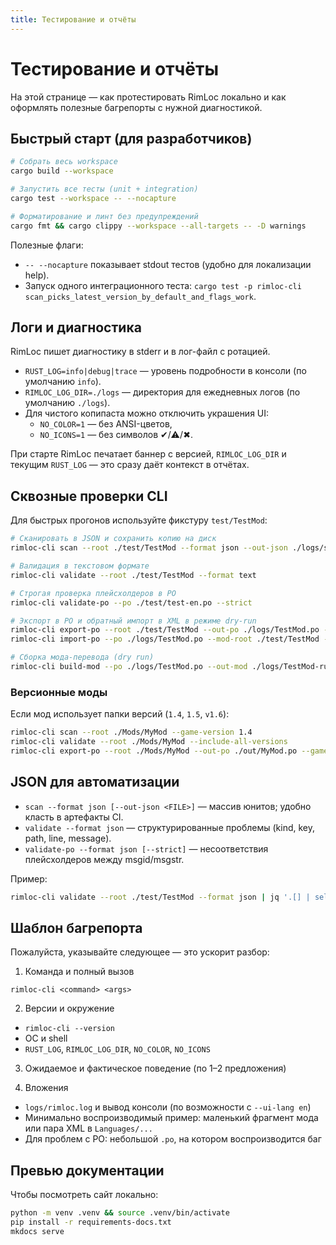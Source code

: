 ```yaml
---
title: Тестирование и отчёты
---
```


# Тестирование и отчёты

На этой странице — как протестировать RimLoc локально и как оформлять полезные багрепорты с нужной диагностикой.

## Быстрый старт (для разработчиков)

```bash
# Собрать весь workspace
cargo build --workspace

# Запустить все тесты (unit + integration)
cargo test --workspace -- --nocapture

# Форматирование и линт без предупреждений
cargo fmt && cargo clippy --workspace --all-targets -- -D warnings
```

Полезные флаги:

- `-- --nocapture` показывает stdout тестов (удобно для локализации help).
- Запуск одного интеграционного теста: `cargo test -p rimloc-cli scan_picks_latest_version_by_default_and_flags_work`.

## Логи и диагностика

RimLoc пишет диагностику в stderr и в лог-файл с ротацией.

- `RUST_LOG=info|debug|trace` — уровень подробности в консоли (по умолчанию `info`).
- `RIMLOC_LOG_DIR=./logs` — директория для ежедневных логов (по умолчанию `./logs`).
- Для чистого копипаста можно отключить украшения UI:
  - `NO_COLOR=1` — без ANSI-цветов,
  - `NO_ICONS=1` — без символов ✔/⚠/✖.

При старте RimLoc печатает баннер с версией, `RIMLOC_LOG_DIR` и текущим `RUST_LOG` — это сразу даёт контекст в отчётах.

## Сквозные проверки CLI

Для быстрых прогонов используйте фикстуру `test/TestMod`:

```bash
# Сканировать в JSON и сохранить копию на диск
rimloc-cli scan --root ./test/TestMod --format json --out-json ./logs/scan.json

# Валидация в текстовом формате
rimloc-cli validate --root ./test/TestMod --format text

# Строгая проверка плейсхолдеров в PO
rimloc-cli validate-po --po ./test/test-en.po --strict

# Экспорт в PO и обратный импорт в XML в режиме dry-run
rimloc-cli export-po --root ./test/TestMod --out-po ./logs/TestMod.po --lang ru
rimloc-cli import-po --po ./logs/TestMod.po --mod-root ./test/TestMod --dry-run

# Сборка мода-перевода (dry run)
rimloc-cli build-mod --po ./logs/TestMod.po --out-mod ./logs/TestMod-ru --lang ru --dry-run
```

### Версионные моды

Если мод использует папки версий (`1.4`, `1.5`, `v1.6`):

```bash
rimloc-cli scan --root ./Mods/MyMod --game-version 1.4
rimloc-cli validate --root ./Mods/MyMod --include-all-versions
rimloc-cli export-po --root ./Mods/MyMod --out-po ./out/MyMod.po --game-version v1.6
```

## JSON для автоматизации

- `scan --format json [--out-json <FILE>]` — массив юнитов; удобно класть в артефакты CI.
- `validate --format json` — структурированные проблемы (kind, key, path, line, message).
- `validate-po --format json [--strict]` — несоответствия плейсхолдеров между msgid/msgstr.

Пример:

```bash
rimloc-cli validate --root ./test/TestMod --format json | jq '.[] | select(.kind=="duplicate")'
```

## Шаблон багрепорта

Пожалуйста, указывайте следующее — это ускорит разбор:

1) Команда и полный вызов

```
rimloc-cli <command> <args>
```

2) Версии и окружение

- `rimloc-cli --version`
- ОС и shell
- `RUST_LOG`, `RIMLOC_LOG_DIR`, `NO_COLOR`, `NO_ICONS`

3) Ожидаемое и фактическое поведение (по 1–2 предложения)

4) Вложения

- `logs/rimloc.log` и вывод консоли (по возможности с `--ui-lang en`)
- Минимально воспроизводимый пример: маленький фрагмент мода или пара XML в `Languages/...`
- Для проблем с PO: небольшой `.po`, на котором воспроизводится баг

## Превью документации

Чтобы посмотреть сайт локально:

```bash
python -m venv .venv && source .venv/bin/activate
pip install -r requirements-docs.txt
mkdocs serve
```

